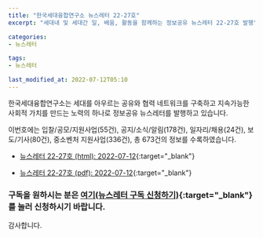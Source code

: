 ```yaml
---
title: "한국세대융합연구소 뉴스레터 22-27호"
excerpt: "세대내 및 세대간 일, 배움, 활동을 함께하는 정보공유 뉴스레터 22-27호 발행" 

categories:
- 뉴스레터

tags:
- 뉴스레터

last_modified_at: 2022-07-12T05:10
---
```


한국세대융합연구소는 세대를 아우르는 공유와 협력 네트워크를 구축하고 지속가능한 사회적 가치를 만드는 노력의 하나로 정보공유 뉴스레터를 발행하고 있습니다.

이번호에는 입찰/공모/지원사업(55건), 공지/소식/알림(178건), 일자리/채용(24건), 보도/기사(80건), 중소벤처 지원사업(336건), 총 673건의 정보를 수록하였습니다.

* [뉴스레터 22-27호 (html): 2022-07-12](https://gcrcenter.github.io/assets/htmls/gcrc_news_letter_20220712.html){:target="_blank"}

* [뉴스레터 22-27호 (pdf): 2022-07-12](https://gcrcenter.github.io/assets/pdfs/news_letter_20220712.pdf){:target="_blank"}


### 구독을 원하시는 분은 [여기(뉴스레터 구독 신청하기)](https://forms.gle/MJ5gVHCdunBXXWVB7){:target="_blank"} 를 눌러 신청하시기 바랍니다.


감사합니다.